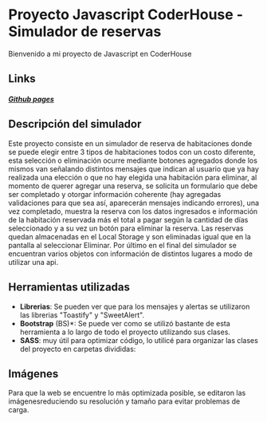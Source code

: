 # Proyecto Javascript CoderHouse - Simulador de reservas
Bienvenido a mi proyecto de Javascript en CoderHouse
## Links
##### [Github pages](https://ezequielg07.github.io/Proyecto-Javascript-CoderHouse-/)
## Descripción del simulador
Este proyecto consiste en un simulador de reserva de habitaciones donde se puede elegir entre 3 tipos de habitaciones todos con un costo diferente, esta selección o eliminación ocurre mediante botones agregados donde los mismos van señalando distintos mensajes que indican al usuario que ya hay realizada una elección o que no hay elegida una habitación para eliminar, al momento de querer agregar una reserva, se solicita un formulario que debe ser completado y otorgar información coherente (hay agregadas validaciones para que sea así, aparecerán mensajes indicando errores), una vez completado, muestra la reserva con los datos ingresados e información de la habitación reservada más el total a pagar según la cantidad de días seleccionado y a su vez un botón para eliminar la reserva. Las reservas quedan almacenadas en el Local Storage y son eliminadas igual que en la pantalla al seleccionar Eliminar. Por último en el final del simulador se encuentran varios objetos con información de distintos lugares a modo de utilizar una api.
## Herramientas utilizadas
- **Librerias**: Se pueden ver que para los mensajes y alertas se utilizaron las librerias "Toastify" y "SweetAlert".
- **Bootstrap** (BS)*: Se puede ver como se utilizó bastante de esta herramienta a lo largo de todo el proyecto utilizando sus clases.
- **SASS**: muy útil para optimizar código, lo utilicé para organizar las clases del proyecto en carpetas divididas:
## Imágenes
Para que la web se encuentre lo más optimizada posible, se editaron las imágenesreduciendo su resolución y tamaño para evitar problemas de carga.
